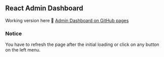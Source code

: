 ## React Admin Dashboard

Working version here 🔗 [Admin Dashboard on GitHub pages](https://ikarustee.github.io/admin-dashboard/)

### Notice
You have to refresh the page after the initial loading or click on any button on the left menu.
